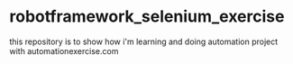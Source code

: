 # robotframework_selenium_exercise
this repository is to show how i'm learning and doing automation project with automationexercise.com
